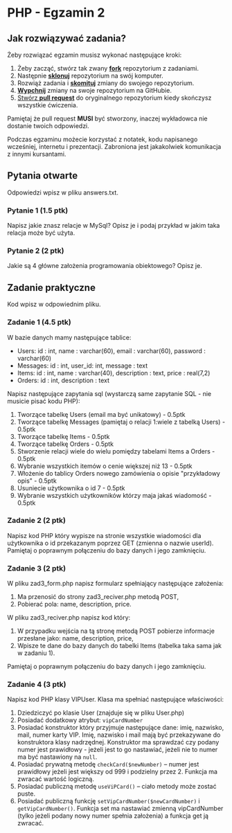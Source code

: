 # PHP - Egzamin 2

## Jak rozwiązywać zadania?

Żeby rozwiązać egzamin musisz wykonać następujące kroki:

1. Żeby zacząć, stwórz tak zwany [**fork**][forking] repozytorium z zadaniami.
2. Następnie [**sklonuj**][ref-clone] repozytorium na swój komputer.
3. Rozwiąż zadania i [**skomituj**][ref-commit] zmiany do swojego repozytorium.
4. [**Wypchnij**][ref-push] zmiany na swoje repozytorium na GitHubie.
5. [Stwórz **pull request**][pull-request] do oryginalnego repozytorium kiedy skończysz wszystkie ćwiczenia.

Pamiętaj że pull request **MUSI** być stworzony, inaczej wykładowca nie dostanie twoich odpowiedzi.

Podczas egzaminu możecie korzystać z notatek, kodu napisanego wcześniej, internetu i prezentacji. Zabroniona jest jakakolwiek komunikacja z innymi kursantami.

## Pytania otwarte
Odpowiedzi wpisz w pliku answers.txt.

### Pytanie 1 (1.5 ptk)
Napisz jakie znasz relacje w MySql? Opisz je i podaj przykład w jakim taka relacja może być użyta.

### Pytanie 2 (2 ptk)
Jakie są 4 główne założenia programowania obiektowego? Opisz je.

## Zadanie praktyczne
Kod wpisz w odpowiednim pliku.

### Zadanie 1 (4.5 ptk)
W bazie danych mamy następujące tablice:
* Users: id : int, name : varchar(60), email : varchar(60), password : varchar(60)
* Messages: id : int, user_id: int, message : text
* Items: id : int, name : varchar(40), description : text, price : real(7,2)
* Orders: id : int, description : text

Napisz następujące zapytania sql (wystarczą same zapytanie SQL - nie musicie pisać kodu PHP):

1. Tworzące tabelkę Users (email ma być unikatowy) - 0.5ptk
2. Tworzące tabelkę Messages (pamiętaj o relacji 1:wiele z tabelką Users) - 0.5ptk
3. Tworzące tabelkę Items - 0.5ptk
4. Tworzące tabelkę Orders - 0.5ptk
5. Stworzenie relacji wiele do wielu pomiędzy tabelami Items a Orders - 0.5ptk
6. Wybranie wszystkich itemów o cenie większej niż 13 - 0.5ptk
7. Włożenie do tablicy Orders nowego zamówienia o opisie "przykładowy opis" - 0.5ptk
8. Usuniecie użytkownika o id 7 - 0.5ptk
9. Wybranie wszystkich użytkowników którzy maja jakaś wiadomość - 0.5ptk

### Zadanie 2 (2 ptk)
Napisz kod PHP który wypisze na stronie wszystkie wiadomości dla użytkownika o id przekazanym poprzez GET (zmienna o nazwie userId). Pamiętaj o poprawnym połączeniu do bazy danych i jego zamknięciu.

### Zadanie 3 (2 ptk)
W pliku zad3_form.php napisz formularz spełniający następujące założenia:

1. Ma przenosić do strony zad3_reciver.php metodą POST,
2. Pobierać pola: name, description, price.

W pliku zad3_reciver.php napisz kod który:

1. W przypadku wejścia na tą stronę metodą POST pobierze informacje przesłane jako: name, description, price,
2. Wpisze te dane do bazy danych do tabelki Items (tabelka taka sama jak w zadaniu 1).

Pamiętaj o poprawnym połączeniu do bazy danych i jego zamknięciu.

### Zadanie 4 (3 ptk)
Napisz kod PHP klasy VIPUser. Klasa ma spełniać następujące właściwości: 

1. Dziedziczyć po klasie User (znajduje się w pliku User.php)
2. Posiadać dodatkowy atrybut: ```vipCardNumber```
3. Posiadać konstruktor który przyjmuje następujące dane: imię, nazwisko, mail, numer karty VIP. Imię, nazwisko i mail mają być przekazywane do konstruktora klasy nadrzędnej. Konstruktor ma sprawdzać czy podany numer jest prawidłowy - jeżeli jest to go nastawiać, jeżeli nie to numer ma być nastawiony na ```null```.
4. Posiadać prywatną metodę ```checkCard($newNumber)``` – numer jest prawidłowy jeżeli jest większy od 999 i podzielny przez 2. Funkcja ma zwracać wartość logiczną.
5. Posiadać publiczną metodę ```useViPCard()``` – ciało metody może zostać puste.
6. Posiadać publiczną funkcję ```setVipCardNumber($newCardNumber)``` i ```getVipCardNumber()```. Funkcja set ma nastawiać zmienną vipCardNumber (tylko jeżeli podany nowy numer spełnia założenia) a funkcja get ją zwracać.


<!-- Links -->
[forking]: https://guides.github.com/activities/forking/
[ref-clone]: http://gitref.org/creating/#clone
[ref-commit]: http://gitref.org/basic/#commit
[ref-push]: http://gitref.org/remotes/#push
[ref-rand]: http://php.net/manual/pl/function.rand.php
[pull-request]: https://help.github.com/articles/creating-a-pull-request
